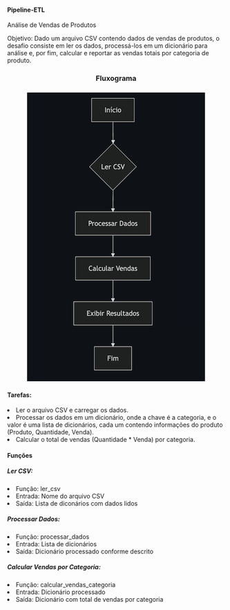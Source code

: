 <h4> Pipeline-ETL </h4>

Análise de Vendas de Produtos 

Objetivo: Dado um arquivo CSV contendo dados de vendas de produtos, o desafio consiste em ler os dados, processá-los em um dicionário para análise e, por fim, calcular e reportar as vendas totais por categoria de produto.

<div align="center"> <h3>Fluxograma<h3> </div>

<div align="center"> 
<img src="fluxograma.png" alt="Fluxograma">
</div>



<h4> Tarefas: </h4>

<li>Ler o arquivo CSV e carregar os dados. </li>
<li>Processar os dados em um dicionário, onde a chave é a categoria, e o valor é uma lista de dicionários, cada um contendo informações do produto (Produto, Quantidade, Venda).</li>
<li>Calcular o total de vendas (Quantidade * Venda) por categoria.</li>


<h4>Funções</h4>

<h5>Ler CSV:</h5>
<li>Função: ler_csv </li>
<li>Entrada: Nome do arquivo CSV </li>
<li>Saída: Lista de diconários com dados lidos </li>
    
<h5>Processar Dados:</h5>

<li>Função: processar_dados</li>
<li>Entrada: Lista de dicionários<li>
Saída: Dicionário processado conforme descrito </li>


<h5>Calcular Vendas por Categoria:</h5>

<li>Função: calcular_vendas_categoria</li>
<li>Entrada: Dicionário processado</li>
<li>Saída: Dicionário com total de vendas por categoria </li>